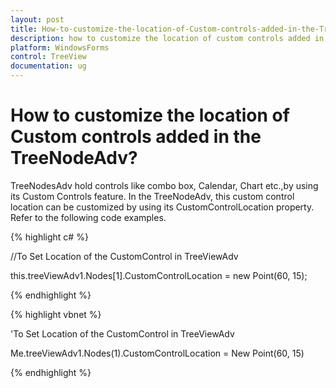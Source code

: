 ```yaml
---
layout: post
title: How-to-customize-the-location-of-Custom-controls-added-in-the-TreeNodeAdv
description: how to customize the location of custom controls added in the treenodeadv?
platform: WindowsForms
control: TreeView 
documentation: ug
---
```


# How to customize the location of Custom controls added in the TreeNodeAdv?

TreeNodesAdv hold controls like combo box, Calendar, Chart etc.,by using its Custom Controls feature. In the TreeNodeAdv, this custom control location can be customized by using its CustomControlLocation property. Refer to the following code examples.

{% highlight c# %}



//To Set Location of the CustomControl in TreeViewAdv

this.treeViewAdv1.Nodes[1].CustomControlLocation = new Point(60, 15);

{% endhighlight %}

{% highlight vbnet %}



'To Set Location of the CustomControl in TreeViewAdv

Me.treeViewAdv1.Nodes(1).CustomControlLocation = New Point(60, 15)

{% endhighlight %}

